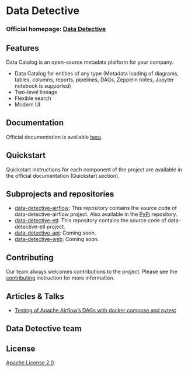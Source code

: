 # Data Detective

### Official homepage: [Data Detective](https://tinkoff.github.io/data-detective/)

## Features

Data Catalog is an open-source metadata platform for your company.
- Data Catalog for entities of any type (Metadata loading of diagrams, tables, columns, reports, pipelines, DAGs, Zeppelin notes, Jupyter notebook is supported)
- Two-level lineage
- Flexible search
- Modern UI

## Documentation

Official documentation is available [here](https://tinkoff.github.io/data-detective/docs/welcome).

## Quickstart

Quickstart instructions for each component of the project are available in the official documentation (Quickstart section).

## Subprojects and repositories

- [data-detective-airflow](https://github.com/tinkoff/data-detective/tree/master/data-detective-airflow): This repository contains the source code of data-detective-airflow project. Also available in the [PyPi](https://pypi.org/project/data-detective-airflow/) repository. 
- [data-detective-etl](https://github.com/tinkoff/data-detective/tree/master/data-detective-etl): This repository contains the source code of data-detective-etl project.
- [data-detective-api](): Coming soon.
- [data-detective-web](): Coming soon.

## Contributing
Our team always welcomes contributions to the project. Please see the [contributing](https://github.com/tinkoff/data-detective/blob/master/CONTRIBUTING.md) instruction for more information.

## Articles & Talks

- [Testing of Apache Airflow’s DAGs with docker compose and pytest](https://medium.com/its-tinkoff/testing-of-apache-airflows-dags-with-docker-compose-and-pytest-c75be554b184)

## Data Detective team

## License
[Apache License 2.0](https://github.com/tinkoff/data-detective/blob/master/LICENSE).

